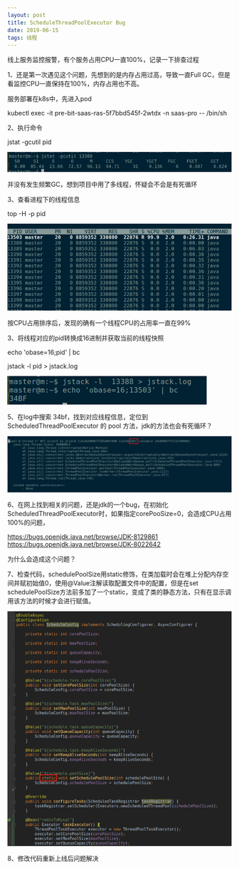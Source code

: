 ```yaml
---
layout: post
title: ScheduleThreadPoolExecutor Bug
date: 2019-06-15
tags: 线程
---
```


线上服务监控报警，有个服务占用CPU一直100%，记录一下排查过程

1、还是第一次遇见这个问题，先想到的是内存占用过高，导致一直Full GC，但是看监控CPU一直保持在100%，内存占用也不高。

服务部署在k8s中，先进入pod

kubectl exec -it pre-bit-saas-ras-5f7bbd545f-2wtdx -n saas-pro -- /bin/sh

2、执行命令

jstat -gcutil pid

![](/images/posts/ScheduleThreadPoolExecutor/a5.png)

并没有发生频繁GC，想到项目中用了多线程，怀疑会不会是有死循环

3、查看进程下的线程信息

top -H -p pid

![](/images/posts/ScheduleThreadPoolExecutor/a1.png)

按CPU占用排序后，发现的确有一个线程CPU的占用率一直在99%

3、将线程对应的pid转换成16进制并获取当前的线程快照

echo 'obase=16;pid' | bc

jstack -l pid > jstack.log

![](/images/posts/ScheduleThreadPoolExecutor/a4.png)

5、在log中搜索 34bf，找到对应线程信息，定位到 ScheduledThreadPoolExecutor 的 pool 方法，jdk的方法也会有死循环？

![](/images/posts/ScheduleThreadPoolExecutor/a2.png)

6、在网上找到相关的问题，还是jdk的一个bug，在初始化ScheduledThreadPoolExecutor时，如果指定corePooSize=0，会造成CPU占用100%的问题，

https://bugs.openjdk.java.net/browse/JDK-8129861
https://bugs.openjdk.java.net/browse/JDK-8022642

为什么会造成这个问题？

7、检查代码，schedulePoolSize用static修饰，在类加载时会在堆上分配内存空间并赋初始值0，使用@Value注解读取配置文件中的配置，但是在set schedulePoolSize方法前多加了一个static，变成了类的静态方法，只有在显示调用该方法的时候才会进行赋值。

![](/images/posts/ScheduleThreadPoolExecutor/a3.png)

8、修改代码重新上线后问题解决